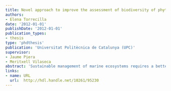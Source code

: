 ```yaml
---
title: Novel approach to improve the assessment of biodiversity of phytoplankton communities based on hyperspectral data analysis
authors: 
- Elena Torrecilla
date: '2012-01-01'
publishDate: '2012-01-01'
publication_types:
- thesis
type: 'phdthesis'
publication: 'Universitat Politècnica de Catalunya (UPC)'
supervisor:
- Jaume Piera
- Meritxell Vilaseca
abstract: 'Sustainable management of marine ecosystems requires a better knowledge about the space-time distribution and dynamics of ecological parameters such as phytoplankton communities, including critical bloom-forming algal groups. Better understanding of phytoplankton biodiversity and dynamics is essential in evaluating the role of each algal group in the global marine ecosystem and biogeochemical cycles. In attempting to address this question, in situ and remotely-sensed spectrometric optical observations have demonstrated to provide previously unavailable information regarding several optically active constituents in seawater at local and global scales, in particular, regarding phytoplankton community structure. In this sense, the advent of high spectral resolution (hyperspectral) optical sensors have raised new expectations about the possibilities of discriminating phytoplankton community composition in the ocean, beyond the estimation of only the primary pigment in phytoplankton, chlorophyll-a, a proxy for the phytoplankton biomass and primary production since it is common to all taxonomic groups. This PhD thesis has been carried out with the aim of improving our ability to extract information regarding phytoplankton community structure in the ocean by developing and evaluating a novel approach based on hyperspectral data analysis. In particular, a dissimilarity-based cluster technique, which accounts for complete spectral behaviour of hyperspectral data of each seawater sample, has been applied in combination with derivative spectroscopy, which exploits the spectral shape features of each analyzed spectrum. As a novelty, a validating tool has been proposed and proven useful to illustrate the effectiveness of the optical-based classication for discriminating different phytoplankton assemblages. This novel validation approach is based on the pigment composition analyzed in conjunction with concurrently obtained optical data, information which has been commonly used by the scientic community as a proxy for the phytoplankton composition. The feasibility of this methodology has initially been demonstrated using a simulation-based approach, i. e. using a radiative transfer modeling framework for open ocean and shallow coastal environments. In addition, different real open ocean environments corresponding to several stations in the eastern Atlantic Ocean have successfully been classied by applying the cluster analysis to different hyperspectral data sets including absorption and remote-sensing reectance spectra and their second derivative spectra. This classication has served to identify a potential application of the proposed methodology: the establishment of different bio-optical provinces from the analysis of hyperspectral oceanographic observations, leading to examination of its biogeographical relevance by comparison to ecological provinces previously proposed in the literature. This thesis concludes by conrming the main hypothesis that discrimination of phytoplankton community structure and dynamics in the ocean can be enhanced while using hyperspectral oceanographic observations. It is noteworthy that the proposed approach is generally applicable to different data sets, besides in-situ pigment or optical data data also to remotely-sensed, biogeochemical or hydrographic data sets'
links:
- name: URL
  url:  http://hdl.handle.net/10261/95230
---
```

